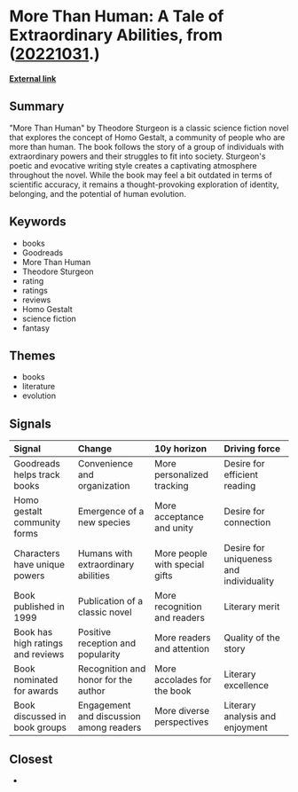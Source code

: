 # __More Than Human: A Tale of Extraordinary Abilities__, from ([20221031](https://kghosh.substack.com/p/20221031).)

__[External link](https://www.goodreads.com/book/show/541024.More_Than_Human)__



## Summary

"More Than Human" by Theodore Sturgeon is a classic science fiction novel that explores the concept of Homo Gestalt, a community of people who are more than human. The book follows the story of a group of individuals with extraordinary powers and their struggles to fit into society. Sturgeon's poetic and evocative writing style creates a captivating atmosphere throughout the novel. While the book may feel a bit outdated in terms of scientific accuracy, it remains a thought-provoking exploration of identity, belonging, and the potential of human evolution.

## Keywords

* books
* Goodreads
* More Than Human
* Theodore Sturgeon
* rating
* ratings
* reviews
* Homo Gestalt
* science fiction
* fantasy

## Themes

* books
* literature
* evolution

## Signals

| Signal                            | Change                                  | 10y horizon                    | Driving force                           |
|:----------------------------------|:----------------------------------------|:-------------------------------|:----------------------------------------|
| Goodreads helps track books       | Convenience and organization            | More personalized tracking     | Desire for efficient reading            |
| Homo gestalt community forms      | Emergence of a new species              | More acceptance and unity      | Desire for connection                   |
| Characters have unique powers     | Humans with extraordinary abilities     | More people with special gifts | Desire for uniqueness and individuality |
| Book published in 1999            | Publication of a classic novel          | More recognition and readers   | Literary merit                          |
| Book has high ratings and reviews | Positive reception and popularity       | More readers and attention     | Quality of the story                    |
| Book nominated for awards         | Recognition and honor for the author    | More accolades for the book    | Literary excellence                     |
| Book discussed in book groups     | Engagement and discussion among readers | More diverse perspectives      | Literary analysis and enjoyment         |

## Closest

* 